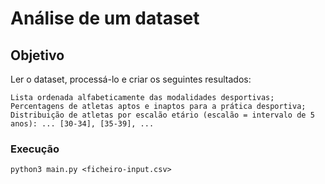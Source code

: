 # Análise de um dataset

## Objetivo
Ler o dataset, processá-lo e criar os seguintes resultados:

    Lista ordenada alfabeticamente das modalidades desportivas;
    Percentagens de atletas aptos e inaptos para a prática desportiva;
    Distribuição de atletas por escalão etário (escalão = intervalo de 5 anos): ... [30-34], [35-39], ...

### Execução
    python3 main.py <ficheiro-input.csv>
